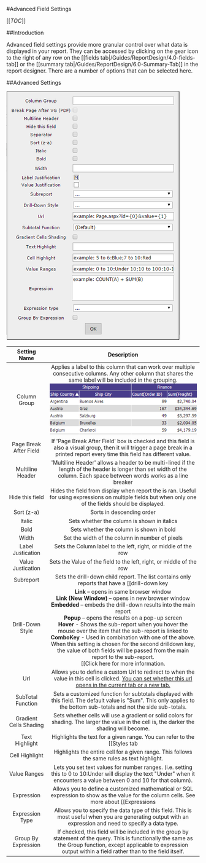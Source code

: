 #Advanced Field Settings

[[_TOC_]]

##Introduction

Advanced field settings provide more granular control over what data is displayed in your report. They can be accessed by clicking on the gear icon to the right of any row on the [[fields tab|/Guides/ReportDesign/4.0-fields-tab]] or the [[summary tab|/Guides/ReportDesign/6.0-Summary-Tab]] in the report designer. There are a number of options that can be selected here.

##Advanced Settings

![](/FAQ/advanced-field-settings/6-9-adv-field-settings.PNG)

|**Setting Name**|**Description**|
|:--------------:|:-------------:|
|Column Group|Applies a label to this column that can work over multiple consecutive columns. Any other column that shares the same label will be included in the grouping. <br> ![](/FAQ/advanced-field-settings/column_groups.png)|
|Page Break After Field|If 'Page Break After Field' box is checked and this field is also a visual group, then it will trigger a page break in a printed report every time this field has different value.|
|Multiline Header|'Multiline Header' allows a header to be multi-lined if the length of the header is longer than set width of the column. Each space between words works as a line breaker| 
|Hide this field|Hides the field from display when report the is ran. Useful for using expressions on multiple fields but when only one of the fields should be displayed.|
|Sort (z-a)|Sorts in descending order|
|Italic|Sets whether the column is shown in italics|
|Bold|Sets whether the column is shown in bold|
|Width|Set the width of the column in number of pixels|
|Label Justication|Sets the Column label to the left, right, or middle of the row|
|Value Justication|Sets the Value of the field to the left, right, or middle of the row|
|Subreport|Sets the drill-down child report. The list contains only reports that have a [[drill-down key|http://wiki.izenda.us/Guides/ReportDesign/9.0-Misc-Tab#9.2.2-Setting-the-drill-down-key]] set for them.<br>_**Note:** The "Automatic" option will attempt to choose a sub-report by matching the drill-down key to the selected field and cannot discern between two sub-reports that use the same drill-down key._|
|Drill-Down Style|**Link** – opens in same browser window <br>**Link (New Window)** – opens in new browser window<br>**Embedded** – embeds the drill-down results into the main report<br>**Popup** – opens the results on a pop-up screen<br>**Hover** - Shows the sub-report when you hover the mouse over the item that the sub-report is linked to<br>**ComboKey** - Used in combination with one of the above. When this setting is chosen for the second drilldown key, the value of both fields will be passed from the main report to the sub-report.<br>[[Click here for more information.|http://wiki.izenda.us/FAQ/Questions/sub-reports-and-drilldowns]]|
|Url|Allows you to define a custom Url to redirect to when the value in this cell is clicked. [You can set whether this url opens in the current tab or a new tab.](http://wiki.izenda.us/API/CodeSamples/OpenCustomUrlInNewWindow)|
|SubTotal Function|Sets a customized function for subtotals displayed with this field. The default value is "Sum". This only applies to the bottom sub-totals and not the side sub-totals.|
|Gradient Cells Shading|Sets whether cells will use a gradient or solid colors for shading. The larger the value in the cell is, the darker the shading will become.|
|Text Highlight|Highlights the text for a given range. You can refer to the [[Styles tab|http://wiki.izenda.us/Guides/ReportDesign/10.0-Style-tab]] for a list of valid colors. Example: "5 to 6:Blue;7 to 10:Red".|
|Cell Highlight|Highlights the entire cell for a given range. This follows the same rules as text highlight.|
|Value Ranges|Lets you set text values for number ranges. (i.e. setting this to 0 to 10:Under will display the text "Under" when it encounters a value between 0 and 10 for that column).|
|Expression|Allows you to define a customized mathematical or SQL expression to show as the value for the column cells. See more about [[Expressions|http://wiki.izenda.us/Guides/ReportDesign/15.0-Expressions-in-Izenda]]|
|Expression Type|Allows you to specify the data type of this field. This is most useful when you are generating output with an expression and need to specify a data type.|
|Group By Expression|If checked, this field will be included in the group by statement of the query. This is functionally the same as the Group function, except applicable to expression output within a field rather than to the field itself.|